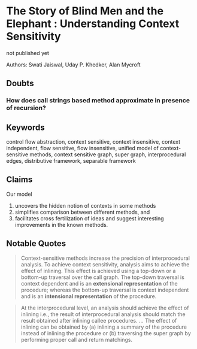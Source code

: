 The Story of Blind Men and the Elephant : Understanding Context Sensitivity
===========================================

not published yet

Authors: Swati Jaiswal, Uday P. Khedker, Alan Mycroft

Doubts
--------------
### How does call strings based method approximate in presence of recursion?

Keywords
------------
control flow abstraction,
context sensitive,
context insensitive,
context independent,
flow sensitive,
flow insensitive,
unified model of context-sensitive methods,
context sensitive graph,
super graph,
interprocedural edges,
distributive framework,
separable framework

Claims
------------
Our model

1. uncovers the hidden notion of contexts in some methods
2. simplifies comparison between different methods, and
3. facilitates cross fertilization of ideas and suggest interesting improvements in the known methods.

Notable Quotes
-----------------------

> Context-sensitive methods increase the precision of interprocedural analysis. To achieve context sensitivity, analysis aims to achieve the effect of inlining. This effect is achieved using a top-down or a bottom-up traversal over the call graph. The top-down traversal is context dependent and is an **extensional representation** of the procedure; whereas the bottom-up traversal is context independent and is an **intensional representation** of the procedure.

> At the interprocedural level, an analysis should achieve the effect of inlining i.e., the result of
interprocedural analysis should match the result obtained after inlining callee procedures. ... The effect of inlining can be obtained by (a) inlining a summary of the procedure instead of inlining the procedure or (b) traversing the super graph by performing proper call and return matchings.


